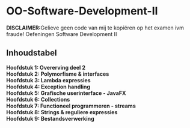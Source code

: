 # OO-Software-Development-II
<strong>DISCLAIMER:</strong>Gelieve geen code van mij te kopiëren op het examen ivm fraude!
Oefeningen Software Development II

## Inhoudstabel
<strong>Hoofdstuk 1: Overerving deel 2</strong>\
<strong>Hoofdstuk 2: Polymorfisme & interfaces</strong>\
<strong>Hoofdstuk 3: Lambda expressies</strong>\
<strong>Hoofdstuk 4: Exception handling</strong>\
<strong>Hoofdstuk 5: Grafische userinterface - JavaFX</strong>\
<strong>Hoofdstuk 6: Collections</strong>\
<strong>Hoofdstuk 7: Functioneel programmeren - streams</strong>\
<strong>Hoofdstuk 8: Strings & reguliere expressies</strong>\
<strong>Hoofdstuk 9: Bestandsverwerking</strong>
 
